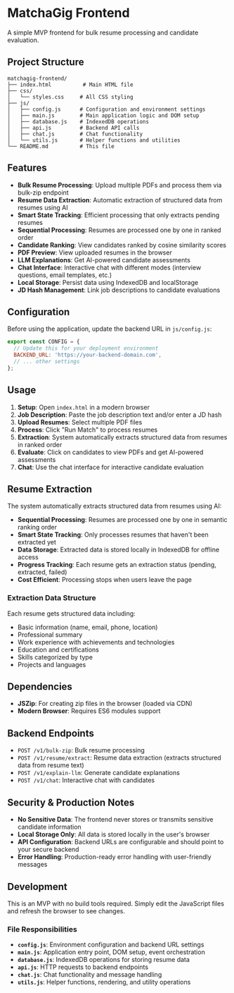 # MatchaGig Frontend

A simple MVP frontend for bulk resume processing and candidate evaluation.

## Project Structure

```
matchagig-frontend/
├── index.html          # Main HTML file
├── css/
│   └── styles.css     # All CSS styling
├── js/
│   ├── config.js      # Configuration and environment settings
│   ├── main.js        # Main application logic and DOM setup
│   ├── database.js    # IndexedDB operations
│   ├── api.js         # Backend API calls
│   ├── chat.js        # Chat functionality
│   └── utils.js       # Helper functions and utilities
└── README.md          # This file
```

## Features

- **Bulk Resume Processing**: Upload multiple PDFs and process them via bulk-zip endpoint
- **Resume Data Extraction**: Automatic extraction of structured data from resumes using AI
- **Smart State Tracking**: Efficient processing that only extracts pending resumes
- **Sequential Processing**: Resumes are processed one by one in ranked order
- **Candidate Ranking**: View candidates ranked by cosine similarity scores
- **PDF Preview**: View uploaded resumes in the browser
- **LLM Explanations**: Get AI-powered candidate assessments
- **Chat Interface**: Interactive chat with different modes (interview questions, email templates, etc.)
- **Local Storage**: Persist data using IndexedDB and localStorage
- **JD Hash Management**: Link job descriptions to candidate evaluations

## Configuration

Before using the application, update the backend URL in `js/config.js`:

```javascript
export const CONFIG = {
  // Update this for your deployment environment
  BACKEND_URL: 'https://your-backend-domain.com',
  // ... other settings
};
```

## Usage

1. **Setup**: Open `index.html` in a modern browser
2. **Job Description**: Paste the job description text and/or enter a JD hash
3. **Upload Resumes**: Select multiple PDF files
4. **Process**: Click "Run Match" to process resumes
5. **Extraction**: System automatically extracts structured data from resumes in ranked order
6. **Evaluate**: Click on candidates to view PDFs and get AI-powered assessments
7. **Chat**: Use the chat interface for interactive candidate evaluation

## Resume Extraction

The system automatically extracts structured data from resumes using AI:

- **Sequential Processing**: Resumes are processed one by one in semantic ranking order
- **Smart State Tracking**: Only processes resumes that haven't been extracted yet
- **Data Storage**: Extracted data is stored locally in IndexedDB for offline access
- **Progress Tracking**: Each resume gets an extraction status (pending, extracted, failed)
- **Cost Efficient**: Processing stops when users leave the page

### Extraction Data Structure

Each resume gets structured data including:
- Basic information (name, email, phone, location)
- Professional summary
- Work experience with achievements and technologies
- Education and certifications
- Skills categorized by type
- Projects and languages

## Dependencies

- **JSZip**: For creating zip files in the browser (loaded via CDN)
- **Modern Browser**: Requires ES6 modules support

## Backend Endpoints

- `POST /v1/bulk-zip`: Bulk resume processing
- `POST /v1/resume/extract`: Resume data extraction (extracts structured data from resume text)
- `POST /v1/explain-llm`: Generate candidate explanations
- `POST /v1/chat`: Interactive chat with candidates

## Security & Production Notes

- **No Sensitive Data**: The frontend never stores or transmits sensitive candidate information
- **Local Storage Only**: All data is stored locally in the user's browser
- **API Configuration**: Backend URLs are configurable and should point to your secure backend
- **Error Handling**: Production-ready error handling with user-friendly messages

## Development

This is an MVP with no build tools required. Simply edit the JavaScript files and refresh the browser to see changes.

### File Responsibilities

- **`config.js`**: Environment configuration and backend URL settings
- **`main.js`**: Application entry point, DOM setup, event orchestration
- **`database.js`**: IndexedDB operations for storing resume data
- **`api.js`**: HTTP requests to backend endpoints
- **`chat.js`**: Chat functionality and message handling
- **`utils.js`**: Helper functions, rendering, and utility operations
